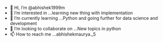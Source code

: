 - 👋 Hi, I’m @abhishek1999m
- 👀 I’m interested in ...learning new thing with implementation
- 🌱 I’m currently learning ...Python and going further for data science and development
- 💞️ I’m looking to collaborate on ...New topics in python
- 📫 How to reach me ...abhishekmaurya._5

<!---
abhishek1999m/abhishek1999m is a ✨ special ✨ repository because its `README.md` (this file) appears on your GitHub profile.
You can click the Preview link to take a look at your changes.
--->
